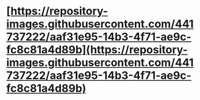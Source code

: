 # [https://repository-images.githubusercontent.com/441737222/aaf31e95-14b3-4f71-ae9c-fc8c81a4d89b](https://repository-images.githubusercontent.com/441737222/aaf31e95-14b3-4f71-ae9c-fc8c81a4d89b)
